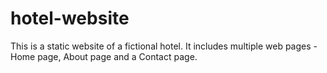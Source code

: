 # hotel-website

This is a static website of a fictional hotel. It includes multiple web pages - Home page, About page and a Contact page.
